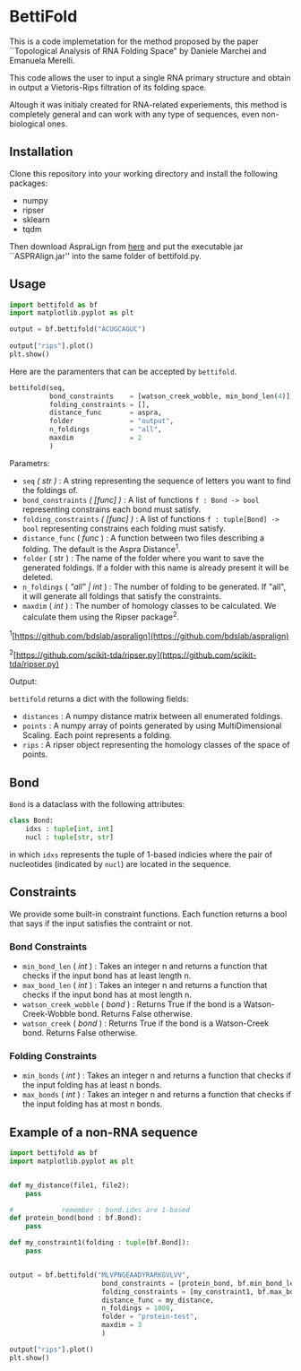 # BettiFold

This is a code implemetation for the method proposed by the paper ``Topological Analysis of RNA Folding Space" by Daniele Marchei and Emanuela Merelli.

This code allows the user to input a single RNA primary structure and obtain in output a Vietoris-Rips filtration of its folding space.

Altough it was initialy created for RNA-related experiements, this method is completely general and can work with any type of sequences, even non-biological ones.

## Installation
Clone this repository into your working directory and install the following packages:
- numpy
- ripser
- sklearn
- tqdm

Then download AspraLign from [here](https://github.com/bdslab/aspralign) and put the executable jar ``ASPRAlign.jar'' into the same folder of bettifold.py.


## Usage


```python
import bettifold as bf
import matplotlib.pyplot as plt

output = bf.bettifold("ACUGCAGUC")
                    
output["rips"].plot()
plt.show()
```

Here are the paramenters that can be accepted by ```bettifold```.
```python
bettifold(seq, 
          bond_constraints    = [watson_creek_wobble, min_bond_len(4)],
          folding_constraints = [],
          distance_func       = aspra,
          folder              = "output",
          n_foldings          = "all",
          maxdim              = 2
          )
```
Parametrs:
- ```seq``` *( str )* : A string representing the sequence of letters you want to find the foldings of.
- ```bond_constraints``` *( [func] )* : A list of functions ```f : Bond -> bool``` representing constrains each bond must satisfy.
- ```folding_constraints``` *( [func] )* : A list of functions ```f : tuple[Bond] -> bool``` representing constrains each folding must satisfy.
- ```distance_func``` ( *func* ) : A function between two files describing a folding. The default is the Aspra Distance<sup>1</sup>.
- ```folder``` ( str ) : The name of the folder where you want to save the generated foldings. If a folder with this name is already present it will be deleted.
- ```n_foldings``` ( *"all" | int* ) : The number of folding to be generated. If "all", it will generate all foldings that satisfy the constraints.
- ```maxdim``` ( *int* ) : The number of homology classes to be calculated. We calculate them using the Ripser package<sup>2</sup>.


<sup>1</sup>[https://github.com/bdslab/aspralign](https://github.com/bdslab/aspralign)

<sup>2</sup>[https://github.com/scikit-tda/ripser.py](https://github.com/scikit-tda/ripser.py)


Output:

```bettifold``` returns a dict with the following fields:
- ```distances``` : A numpy distance matrix between all enumerated foldings.
- ```points``` : A numpy array of points generated by using MultiDimensional Scaling. Each point represents a folding.
- ```rips``` : A ripser object representing the homology classes of the space of points.

## Bond

```Bond``` is a dataclass with the following attributes:
```python
class Bond:
    idxs : tuple[int, int]
    nucl : tuple[str, str]
```
in which ```idxs``` represents the tuple of 1-based indicies where the pair of nucleotides (indicated by ```nucl```) are located in the sequence.

## Constraints

We provide some built-in constraint functions. Each function returns a bool that says if the input satisfies the contraint or not.
### Bond Constraints
- ```min_bond_len``` ( *int* ) : Takes an integer n and returns a function that checks if the input bond has at least length n.
- ```max_bond_len``` ( *int* ) : Takes an integer n and returns a function that checks if the input bond has at most length n.
- ```watson_creek_wobble``` ( *bond* ) : Returns True if the bond is a Watson-Creek-Wobble bond. Returns False otherwise.
- ```watson_creek``` ( *bond* ) : Returns True if the bond is a Watson-Creek bond. Returns False otherwise.

### Folding Constraints
- ```min_bonds``` ( *int* ) : Takes an integer n and returns a function that checks if the input folding has at least n bonds.
- ```max_bonds``` ( *int* ) : Takes an integer n and returns a function that checks if the input folding has at most n bonds.


## Example of a non-RNA sequence
```python
import bettifold as bf
import matplotlib.pyplot as plt


def my_distance(file1, file2):
    pass

#            remember : bond.idxs are 1-based
def protein_bond(bond : bf.Bond):
    pass

def my_constraint1(folding : tuple[bf.Bond]):
    pass


output = bf.bettifold("MLVPNGEAADYRARKGVLVV",
                       bond_constraints = [protein_bond, bf.min_bond_len(5)],
                       folding_constraints = [my_constraint1, bf.max_bonds(10)],
                       distance_func = my_distance,
                       n_foldings = 1000,
                       folder = "protein-test",
                       maxdim = 3
                       )

output["rips"].plot()
plt.show()
```